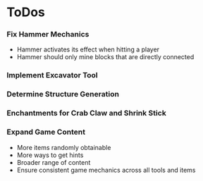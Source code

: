 # ToDos

### Fix Hammer Mechanics
- Hammer activates its effect when hitting a player
- Hammer should only mine blocks that are directly connected

### Implement Excavator Tool

### Determine Structure Generation

### Enchantments for Crab Claw and Shrink Stick

### Expand Game Content
- More items randomly obtainable
- More ways to get hints
- Broader range of content
- Ensure consistent game mechanics across all tools and items